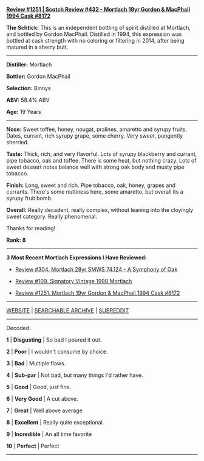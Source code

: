 
[**Review #1251 | Scotch Review #432 - Mortlach 19yr Gordon & MacPhail 1994 Cask #8172**]( https://t8ke.review/review-1251-mortlach-19yr-gordon-macphail-1994-cask-8172)

**The Schtick:** This is an independent bottling of spirit distilled at Mortlach, and bottled by Gordon MacPhail. Distilled in 1994, this expression was bottled at cask strength with no coloring or filtering in 2014, after being matured in a sherry butt. 

-----

**Distiller:** Mortlach

**Bottler:** Gordon MacPhail

**Selection:** Binnys

**ABV:** 58.4% ABV

**Age:** 19 Years 

-----

**Nose:**  Sweet toffee, honey, nougat, pralines, amaretto and syrupy fruits. Dates, currant, rich syrupy grape, some cherry. Very sweet, pungently sherried. 

**Taste:** Thick, rich, and very flavorful. Lots of syrupy blackberry and currant, pipe tobacco, oak and toffee. There is some heat, but nothing crazy. Lots of sweet dessert notes balance well with strong oak body and musty pipe tobacco. 

**Finish:** Long, sweet and rich. Pipe tobacco, oak, honey, grapes and currants. There's some nuttiness here, some amaretto, but overall its a syrupy fruit bomb. 

**Overall:** Really decadent, really complex, without leaning into the cloyingly sweet category. Really phenomenal. 

Thanks for reading!

**Rank: 8**

----- 

**3 Most Recent Mortlach Expressions I Have Reviewed:** 

- [Review #304. Mortlach 28yr SMWS 74.124 - A Symphony of Oak]( https://t8ke.review/review-304-smws-74124-a-symphony-of-oak/) 

- [Review #109. Signatory Vintage 1998 Mortlach]( https://t8ke.review/review-109-mortlach-signatory-vintage-1998-16yr/) 

- [Review #1251. Mortlach 19yr Gordon & MacPhail 1994 Cask #8172]( https://t8ke.review/review-1251-mortlach-19yr-gordon-macphail-1994-cask-8172) 

-----

[WEBSITE](https://t8ke.review) | [SEARCHABLE ARCHIVE](https://t8ke.review/review-archive/) | [SUBREDDIT](https://reddit.com/r/t8kereviews)

-----

Decoded:

**1** | **Disgusting** | So bad I poured it out.

**2** | **Poor** | I wouldn't consume by choice.

**3** | **Bad** | Multiple flaws.

**4** | **Sub-par** | Not bad, but many things I'd rather have.

**5** | **Good** | Good, just fine.

**6** | **Very Good** | A cut above.

**7** | **Great** | Well above average

**8** | **Excellent** | Really quite exceptional.

**9** | **Incredible** | An all time favorite

**10** | **Perfect** | Perfect

----

